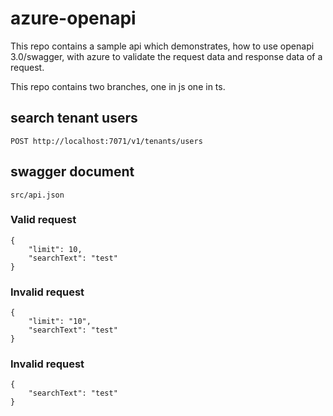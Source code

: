 # azure-openapi

This repo contains a sample api which demonstrates, how to use openapi 3.0/swagger, with azure to validate the request data and response data of a request.

This repo contains two branches, one in js one in ts.

## search tenant users

`POST http://localhost:7071/v1/tenants/users`

## swagger document

`src/api.json`

### Valid request

```
{
    "limit": 10,
    "searchText": "test"
}
```

### Invalid request

```
{
    "limit": "10",
    "searchText": "test"
}
```

### Invalid request

```
{
    "searchText": "test"
}
```

